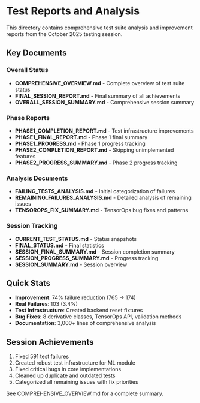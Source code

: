 # Test Reports and Analysis

This directory contains comprehensive test suite analysis and improvement reports from the October 2025 testing session.

## Key Documents

### Overall Status
- **COMPREHENSIVE_OVERVIEW.md** - Complete overview of test suite status
- **FINAL_SESSION_REPORT.md** - Final summary of all achievements
- **OVERALL_SESSION_SUMMARY.md** - Comprehensive session summary

### Phase Reports
- **PHASE1_COMPLETION_REPORT.md** - Test infrastructure improvements
- **PHASE1_FINAL_REPORT.md** - Phase 1 final summary
- **PHASE1_PROGRESS.md** - Phase 1 progress tracking
- **PHASE2_COMPLETION_REPORT.md** - Skipping unimplemented features
- **PHASE2_PROGRESS_SUMMARY.md** - Phase 2 progress tracking

### Analysis Documents
- **FAILING_TESTS_ANALYSIS.md** - Initial categorization of failures
- **REMAINING_FAILURES_ANALYSIS.md** - Detailed analysis of remaining issues
- **TENSOROPS_FIX_SUMMARY.md** - TensorOps bug fixes and patterns

### Session Tracking
- **CURRENT_TEST_STATUS.md** - Status snapshots
- **FINAL_STATUS.md** - Final statistics
- **SESSION_FINAL_SUMMARY.md** - Session completion summary
- **SESSION_PROGRESS_SUMMARY.md** - Progress tracking
- **SESSION_SUMMARY.md** - Session overview

## Quick Stats

- **Improvement**: 74% failure reduction (765 → 174)
- **Real Failures**: 103 (3.4%)
- **Test Infrastructure**: Created backend reset fixtures
- **Bug Fixes**: 8 derivative classes, TensorOps API, validation methods
- **Documentation**: 3,000+ lines of comprehensive analysis

## Session Achievements

1. Fixed 591 test failures
2. Created robust test infrastructure for ML module
3. Fixed critical bugs in core implementations
4. Cleaned up duplicate and outdated tests
5. Categorized all remaining issues with fix priorities

See COMPREHENSIVE_OVERVIEW.md for a complete summary.
